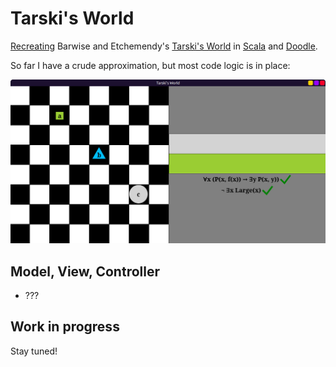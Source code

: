 # Tarski's World

[Recreating](https://github.com/spamegg1/tarski/) Barwise and Etchemendy's
[Tarski's World](https://www.gradegrinder.net/Products/tw-index.html)
in [Scala](https://www.scala-lang.org/)
and [Doodle](https://github.com/creativescala/doodle).

So far I have a crude approximation, but most code logic is in place:

![tarski-1](tarski-1.png)

## Model, View, Controller

- ???

## Work in progress

Stay tuned!

